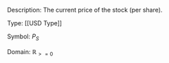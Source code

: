 Description: The current price of the stock (per share).

Type: [[USD Type]]

Symbol: $P_{S}$

Domain: $\mathbb{R}_{>=0}$

